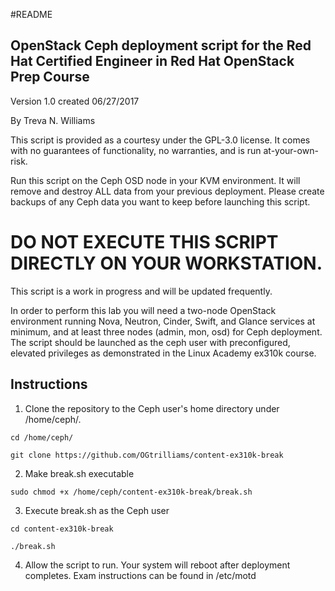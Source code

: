 #README

## OpenStack Ceph deployment script for the Red Hat Certified Engineer in Red Hat OpenStack Prep Course

Version 1.0 created 06/27/2017

 By Treva N. Williams

This script is provided as a courtesy under the GPL-3.0 license. It comes with
no guarantees of functionality, no warranties, and is run at-your-own-risk.

Run this script on the Ceph OSD node in your KVM environment. It will remove
and destroy ALL data from your previous deployment. Please create backups of
any Ceph data you want to keep before launching this script. 

# DO NOT EXECUTE THIS SCRIPT DIRECTLY ON YOUR WORKSTATION.

This script is a work in progress and will be updated frequently.

In order to perform this lab you will need a two-node OpenStack environment
running Nova, Neutron, Cinder, Swift, and Glance services at minimum, and at
least three nodes (admin, mon, osd) for Ceph deployment. The script should be
launched as the ceph user with preconfigured, elevated privileges as
demonstrated in the Linux Academy ex310k course. 

## Instructions

1. Clone the repository to the Ceph user's home directory under /home/ceph/. 

````
cd /home/ceph/

git clone https://github.com/OGtrilliams/content-ex310k-break

````

2. Make break.sh executable

````
sudo chmod +x /home/ceph/content-ex310k-break/break.sh
````

3. Execute break.sh as the Ceph user

````
cd content-ex310k-break 

./break.sh
````
4. Allow the script to run. Your system will reboot after deployment
completes. Exam instructions can be found in /etc/motd
